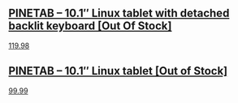 ## [PINETAB – 10.1″ Linux tablet with detached backlit keyboard [Out Of Stock]](https://pine64.com/product/pinetab-10-1-linux-tablet-with-detached-backlit-keyboard/)
[119.98](https://pine64.com/product/pinetab-10-1-linux-tablet-with-detached-backlit-keyboard/)

## [PINETAB – 10.1″ Linux tablet [Out of Stock]](https://pine64.com/product/pinetab-10-1-linux-tablet/)
[99.99](https://pine64.com/product/pinetab-10-1-linux-tablet/)
